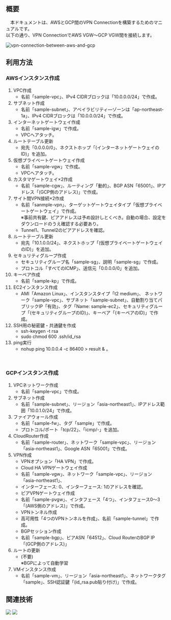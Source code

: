 ## 概要
　本ドキュメントは、AWSとGCP間のVPN Connectionを構築するためのマニュアルです。<br/>
以下の通り、VPN ConnectionでAWS VGW～GCP VGW間を接続します。<br/>

![vpn-connection-between-aws-and-gcp](https://github.com/yamamototis1105/vpn-connection-between-aws-and-gcp/assets/114621183/0644cc78-4921-4884-aa80-45283d340480)

## 利用方法
### AWSインスタンス作成
1. VPC作成
   * 名前「sample-vpc」、IPv4 CIDRブロックは「10.0.0.0/24」で作成。
1. サブネット作成 
   * 名前「sample-subnet」、アベイラビリティ―ゾーンは「ap-northeast-1a」、IPv4 CIDRブロックは「10.0.0.0/24」で作成。 
1. インターネットゲートウェイ作成 
   * 名前「sample-igw」で作成。 
   * VPCへアタッチ。 
1. ルートテーブル更新 
   * 宛先「0.0.0.0/0」、ネクストホップ「(インターネットゲートウェイのID)」を追加。 
1. 仮想プライベートゲートウェイ作成 
   * 名前「sample-vgw」で作成。 
   * VPCへアタッチ。 
1. カスタマゲートウェイ×2作成 
   * 名前「sample-cgw」、ルーティング「動的」、BGP ASN「65001」、IPアドレス「(GCP側のアドレス)」で作成。 
1. サイト間VPN接続×2作成 
   * 名前「sanmple-vpn」、ターゲットゲートウェイタイプ「仮想プライベートゲートウェイ」で作成。 <br/>
※事前共有鍵、ピアアドレスは予め設計しとくべき。自動の場合、設定をダウンロードのうえ確認する必要あり。 
   * Tunnel1、Tunnel2のピアアドレスを確認。 
1. ルートテーブル更新 
   * 宛先「10.1.0.0/24」、ネクストホップ「(仮想プライベートゲートウェイのID)」を追加。 
1. セキュリティグループ作成 
   * セキュリティグループ名「sample-sg」、説明「sample-sg」で作成。 
   * プロトコル「すべてのICMP」、送信元「0.0.0.0/0」を追加。 
1. キーペア作成 
   * 名前「sample-kp」で作成。 
1. EC2インスタンス作成 
   * AMI「Amazon Linux」、インスタンスタイプ「t2 medium」、 ネットワーク「sample-vpc」、サブネット「sample-subnet」、自動割り当てパブリックIP「有効」、タグ「Name: sample-ec2」、セキュリティグループ「(セキュリティグループのID)」、キーペア「(キーペアのID)」で作成。 
1. SSH用の秘密鍵・共通鍵を作成 
   * ssh-keygen -t rsa 
   * sudo chmod 600 .ssh/id_rsa 
1. ping実行 
   * nohup ping 10.0.0.4 -c 86400 > result & 。
<br/>

### GCPインスタンス作成
1. VPCネットワーク作成 
   * 名前「sample-vpc」で作成。 
1. サブネット作成 
   * 名前「sample-subnet」、リージョン「asia-northeast1」、IPアドレス範囲「10.0.1.0/24」で作成。 
1. ファイアウォール作成 
   * 名前「sample-fw」、タグ「sample」で作成。 
   * プロトコル/ポート「tcp/22」、「icmp/-」を追加。 
1. CloudRouter作成 
   * 名前「sample-router」、ネットワーク「sample-vpc」、リージョン「asia-northeast1」、Google ASN「65001」で作成。 
1. VPN作成 
   * VPNオプション「HA VPN」で作成。 
   * Cloud HA VPNゲートウェイ作成 
   * 名前「sample-vgw」、ネットワーク「sample-vpc」、リージョン「asia-northeast1」、 
   * インターフェース: 0、インターフェース: 1のアドレスを確認。 
   * ピアVPNゲートウェイ作成 
   * 名前「sample-pvgw」、インタフェース「4つ」、インタフェース0～3「(AWS側のアドレス)」で作成。 
   * VPNトンネル作成 
   * 高可用性「4つのVPNトンネルを作成」、名前「sample-tunnel」で作成。 
   * BGPセッション作成 
   * 名前「sample-bgp」、ピアASN「64512」、Cloud RouterのBGP IP「(GCP側のアドレス)」 
1. ルートの更新 
   * (不要) <br/>※BGPによって自動学習 
1. VMインスタンス作成 
   * 名前「sample-vm」、リージョン「asia-northeast1」、ネットワークタグ「sample」、SSH認証鍵「(id_rsa.pub貼り付け)」で作成。 

## 関連技術
<img src="https://img.shields.io/badge/AWS-Site_to_Site_VPN-orange"></img> <img src="https://img.shields.io/badge/GCP-HA_VPN-blue"></img>

